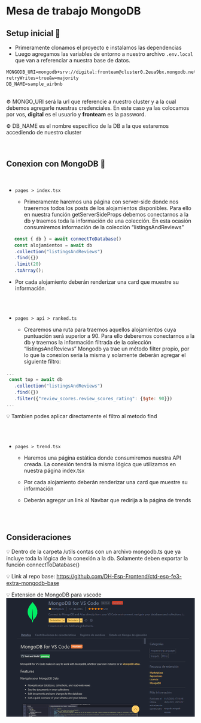 # Mesa de trabajo MongoDB
## Setup inicial 🏁

- Primeramente clonamos el proyecto e instalamos las dependencias
- Luego agregamos las variables de entorno a nuestro archivo ``.env.local``   que van a referenciar a nuestra base de datos. 
```
MONGODB_URI=mongodb+srv://digital:fronteam@cluster0.2eua9bx.mongodb.net/?retryWrites=true&w=majority
DB_NAME=sample_airbnb
```
<br/>
⚙ MONGO_URI será la url que referencie a nuestro cluster y a la cual debemos agregarle nuestras credenciales. En este caso ya las colocamos por vos, <strong>digital</strong> es el usuario y <strong>fronteam</strong> es la password.

⚙ DB_NAME es el nombre específico de la DB a la que estaremos accediendo de nuestro cluster 
<br/>
<br/>
<br/>


## Conexion con MongoDB 🍃
<br/>

- `` pages > index.tsx ``


    -   Primeramente haremos una página con server-side donde nos traeremos todos los posts de los alojamientos disponibles. Para ello en nuestra función getServerSideProps debemos conectarnos a la db y traemos toda la información de una colección. En esta ocasión consumiremos información de la colección “listingsAndReviews”
 ``` js
    const { db } = await connectToDatabase()
    const alojamientos = await db
    .collection("listingsAndReviews")
    .find({})
    .limit(20)
    .toArray();

```
-   Por cada alojamiento deberán renderizar una card que muestre su información.
      
<br/>
<br/>

- `` pages > api > ranked.ts ``


    -   Crearemos una ruta para traernos aquellos alojamientos cuya puntuación será superior a 90. Para ello deberemos conectarnos a la db y traernos la información filtrada de la colección “listingsAndReviews”
    Mongodb ya trae un método filter propio, por lo que la conexion seria la misma y solamente deberán agregar el siguiente filtro:

 ```js  
 ...  
  const top = await db
    .collection("listingsAndReviews")
    .find({})
    .filter({"review_scores.review_scores_rating": {$gte: 90}})
 ... 
```
💡 Tambien podes aplicar directamente el filtro al metodo find

<br/>
<br/>

- `` pages > trend.tsx  ``


    -   Haremos una página estática donde consumiremos nuestra API creada. La conexión tendrá la misma lógica que utilizamos en nuestra página index.tsx
    -  Por cada alojamiento deberán renderizar una card que muestre su información

    -   Deberán agregar un link al Navbar que redirija a la página de trends

<br/>
<br/>


## Consideraciones 

💡 Dentro de la carpeta /utils contas con un archivo mongodb.ts que ya incluye toda la lógica de la conexión a la db. Solamente deben exportar la función connectToDatabase()

💡 Link al repo base: <a href="https://github.com/DH-Esp-Frontend/ctd-esp-fe3-extra-mongodb-base">https://github.com/DH-Esp-Frontend/ctd-esp-fe3-extra-mongodb-base</a>

💡 Extension de MongoDB para vscode
<br/>
<img src="./public/vs-mongo.png" />